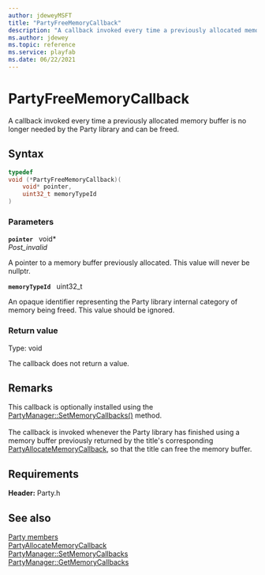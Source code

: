 ```yaml
---
author: jdeweyMSFT
title: "PartyFreeMemoryCallback"
description: "A callback invoked every time a previously allocated memory buffer is no longer needed by the Party library and can be freed."
ms.author: jdewey
ms.topic: reference
ms.service: playfab
ms.date: 06/22/2021
---
```


# PartyFreeMemoryCallback  

A callback invoked every time a previously allocated memory buffer is no longer needed by the Party library and can be freed.  

## Syntax  
  
```cpp
typedef
void (*PartyFreeMemoryCallback)(  
    void* pointer,  
    uint32_t memoryTypeId  
)  
```  
  
### Parameters  
  
**`pointer`** &nbsp; void*  
*_Post_invalid_*  
  
A pointer to a memory buffer previously allocated. This value will never be nullptr.  
  
**`memoryTypeId`** &nbsp; uint32_t  
  
An opaque identifier representing the Party library internal category of memory being freed. This value should be ignored.  
  
  
### Return value
Type: void
  
The callback does not return a value.  
  
## Remarks  
  
This callback is optionally installed using the [PartyManager::SetMemoryCallbacks()](../classes/PartyManager/methods/partymanager_setmemorycallbacks.md) method. <br /><br /> The callback is invoked whenever the Party library has finished using a memory buffer previously returned by the title's corresponding [PartyAllocateMemoryCallback](partyallocatememorycallback.md), so that the title can free the memory buffer.
  
## Requirements  
  
**Header:** Party.h
  
## See also  
[Party members](../party_members.md)  
[PartyAllocateMemoryCallback](partyallocatememorycallback.md)  
[PartyManager::SetMemoryCallbacks](../classes/PartyManager/methods/partymanager_setmemorycallbacks.md)  
[PartyManager::GetMemoryCallbacks](../classes/PartyManager/methods/partymanager_getmemorycallbacks.md)
  
  
